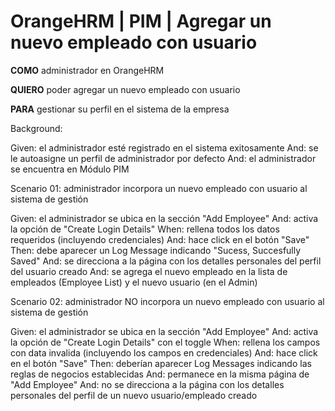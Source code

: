 # OrangeHRM | PIM | Agregar un nuevo empleado con usuario

**COMO** administrador en OrangeHRM

**QUIERO** poder agregar un nuevo empleado con usuario

**PARA** gestionar su perfil en el sistema de la empresa


Background:

  Given: el administrador esté registrado en el sistema exitosamente
  And: se le autoasigne un perfil de administrador por defecto
  And: el administrador se encuentra en Módulo PIM

Scenario 01: administrador incorpora un nuevo empleado con usuario al sistema de gestión

  Given: el administrador se ubica en la sección "Add Employee"
  And: activa la opción de "Create Login Details"
  When: rellena todos los datos requeridos (incluyendo credenciales)
  And: hace click en el botón "Save"
  Then: debe aparecer un Log Message indicando "Sucess, Succesfully Saved"
  And: se direcciona a la página con los detalles personales del perfil del usuario creado
  And: se agrega el nuevo empleado en la lista de empleados (Employee List) y el nuevo usuario (en el Admin)

 Scenario 02: administrador NO incorpora un nuevo empleado con usuario al sistema de gestión

  Given: el administrador se ubica en la sección "Add Employee"
  And: activa la opción de "Create Login Details" con el toggle
  When: rellena los campos con data invalida (incluyendo los campos en credenciales)
  And: hace click en el botón "Save"
  Then: deberían aparecer Log Messages indicando las reglas de negocios establecidas
  And: permanece en la misma página de "Add Employee"
  And: no se direcciona a la página con los detalles personales del perfil de un nuevo usuario/empleado creado
